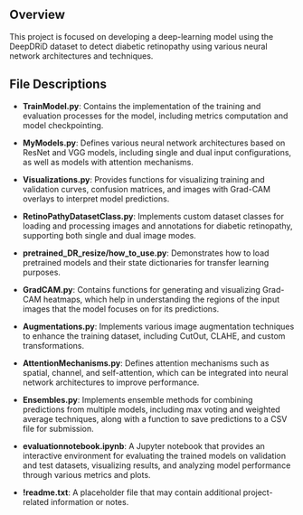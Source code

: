 
## Overview
This project is focused on developing a deep-learning model using the DeepDRiD dataset to detect diabetic retinopathy using various neural network architectures and techniques.

## File Descriptions

- **TrainModel.py**: Contains the implementation of the training and evaluation processes for the model, including metrics computation and model checkpointing.

- **MyModels.py**: Defines various neural network architectures based on ResNet and VGG models, including single and dual input configurations, as well as models with attention mechanisms.

- **Visualizations.py**: Provides functions for visualizing training and validation curves, confusion matrices, and images with Grad-CAM overlays to interpret model predictions.

- **RetinoPathyDatasetClass.py**: Implements custom dataset classes for loading and processing images and annotations for diabetic retinopathy, supporting both single and dual image modes.

- **pretrained_DR_resize/how_to_use.py**: Demonstrates how to load pretrained models and their state dictionaries for transfer learning purposes.

- **GradCAM.py**: Contains functions for generating and visualizing Grad-CAM heatmaps, which help in understanding the regions of the input images that the model focuses on for its predictions.

- **Augmentations.py**: Implements various image augmentation techniques to enhance the training dataset, including CutOut, CLAHE, and custom transformations.

- **AttentionMechanisms.py**: Defines attention mechanisms such as spatial, channel, and self-attention, which can be integrated into neural network architectures to improve performance.

- **Ensembles.py**: Implements ensemble methods for combining predictions from multiple models, including max voting and weighted average techniques, along with a function to save predictions to a CSV file for submission.

- **evaluationnotebook.ipynb**: A Jupyter notebook that provides an interactive environment for evaluating the trained models on validation and test datasets, visualizing results, and analyzing model performance through various metrics and plots.

- **!readme.txt**: A placeholder file that may contain additional project-related information or notes.

